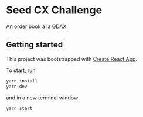 # Seed CX Challenge

An order book a la [GDAX](https://www.gdax.com)

## Getting started

This project was bootstrapped with [Create React App](https://github.com/facebookincubator/create-react-app).

To start, run
```bash
yarn install
yarn dev
```
and in a new terminal window
```bash
yarn start
```
